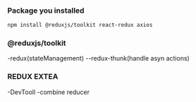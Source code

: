 
### Package you installed
```sh
npm install @reduxjs/toolkit react-redux axios
```
### @reduxjs/toolkit
-redux(stateManagement)
--redux-thunk(handle asyn actions)
### REDUX EXTEA

-DevTooll
-combine reducer
